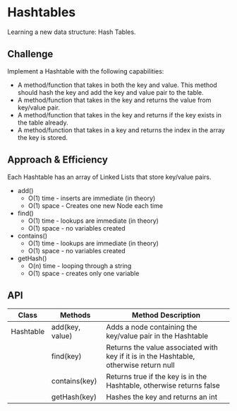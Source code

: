 # Hashtables
Learning a new data structure: Hash Tables.

## Challenge
Implement a Hashtable with the following capabilities:
* A method/function that takes in both the key and value. This method should hash the key and add the key and value pair to the table.
* A method/function that takes in the key and returns the value from key/value pair.
* A method/function that takes in the key and returns if the key exists in the table already.
* A method/function that takes in a key and returns the index in the array the key is stored.

## Approach & Efficiency
Each Hashtable has an array of Linked Lists that store key/value pairs.
* add()
  * O(1) time - inserts are immediate (in theory)
  * O(1) space - Creates one new Node each time
* find()
  * O(1) time - lookups are immediate (in theory)
  * O(1) space - no variables created
* contains()
  * O(1) time - lookups are immediate (in theory)
  * O(1) space - no variables created
* getHash()
  * O(n) time - looping through a string
  * O(1) space - creates only one variable


## API
|   Class   |    Methods    |                            Method Description                                          |
|-----------|---------------|----------------------------------------------------------------------------------------|
| Hashtable |add(key, value)| Adds a node containing the key/value pair in the Hashtable                             |
|           |   find(key)   | Returns the value associated with key if it is in the Hashtable, otherwise return null |
|           | contains(key) | Returns true if the key is in the Hashtable, otherwise returns false                   |
|           | getHash(key)  | Hashes the key and returns an int                                                      |
